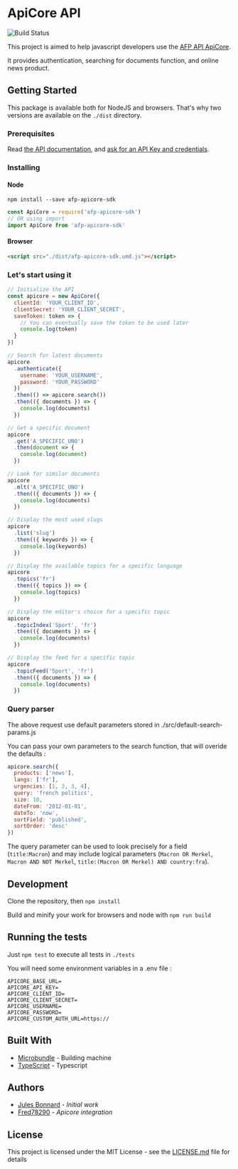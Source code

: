 # ApiCore API

![Build Status](https://github.com/Fred78290/afp-apicore-sdk/workflows/NodeJS/badge.svg?branch=master)

This project is aimed to help javascript developers use the [AFP API ApiCore](https://afp-apicore-prod.afp.com/).

It provides authentication, searching for documents function, and online news product.

## Getting Started

This package is available both for NodeJS and browsers. That's why two versions are available on the `./dist` directory.

### Prerequisites

Read [the API documentation](https://afp-apicore-prod.afp.com/), and [ask for an API Key and credentials](https://developers.afp.com).

### Installing

#### Node

`npm install --save afp-apicore-sdk`

```js
const ApiCore = require('afp-apicore-sdk')
// OR using import
import ApiCore from 'afp-apicore-sdk'
```

#### Browser

```html
<script src="./dist/afp-apicore-sdk.umd.js"></script>
```

### Let's start using it

```js
// Initialize the API
const apicore = new ApiCore({
  clientId: 'YOUR_CLIENT_ID',
  clientSecret: 'YOUR_CLIENT_SECRET',
  saveToken: token => {
    // You can eventually save the token to be used later
    console.log(token)
  }
})

// Search for latest documents
apicore
  .authenticate({
    username: 'YOUR_USERNAME',
    password: 'YOUR_PASSWORD'
  })
  .then(() => apicore.search())
  .then(({ documents }) => {
    console.log(documents)
  })

// Get a specific document
apicore
  .get('A_SPECIFIC_UNO')
  .then(document => {
    console.log(document)
  })

// Look for similar documents
apicore
  .mlt('A_SPECIFIC_UNO')
  .then(({ documents }) => {
    console.log(documents)
  })

// Display the most used slugs
apicore
  .list('slug')
  .then(({ keywords }) => {
    console.log(keywords)
  })

// Display the available topics for a specific language
apicore
  .topics('fr')
  .then(({ topics }) => {
    console.log(topics)
  })

// Display the editor's choice for a specific topic
apicore
  .topicIndex('Sport', 'fr')
  .then(({ documents }) => {
    console.log(documents)
  })

// Display the feed for a specific topic
apicore
  .topicFeed('Sport', 'fr')
  .then(({ documents }) => {
    console.log(documents)
  })
```

### Query parser

The above request use default parameters stored in ./src/default-search-params.js

You can pass your own parameters to the search function, that will overide the defaults : 

```js
apicore.search({
  products: ['news'],
  langs: ['fr'],
  urgencies: [1, 2, 3, 4],
  query: 'french politics',
  size: 10,
  dateFrom: '2012-01-01',
  dateTo: 'now',
  sortField: 'published',
  sortOrder: 'desc'
})
```

The query parameter can be used to look precisely for a field (`title:Macron`) and may include logical parameters (`Macron OR Merkel`, `Macron AND NOT Merkel`, `title:(Macron OR Merkel) AND country:fra`).

## Development

Clone the repository, then `npm install`

Build and minify your work for browsers and node with `npm run build`

## Running the tests

Just `npm test` to execute all tests in `./tests`

You will need some environment variables in a .env file : 

```
APICORE_BASE_URL=
APICORE_API_KEY=
APICORE_CLIENT_ID=
APICORE_CLIENT_SECRET=
APICORE_USERNAME=
APICORE_PASSWORD=
APICORE_CUSTOM_AUTH_URL=https://
```

## Built With

* [Microbundle](https://www.npmjs.com/package/microbundle) - Building machine
* [TypeScript](https://www.typescriptlang.org/) - Typescript

## Authors

* [Jules Bonnard](https://github.com/julesbonnard) - *Initial work*
* [Fred78290](https://github.com/Fred290) - *Apicore integration*

## License

This project is licensed under the MIT License - see the [LICENSE.md](LICENSE.md) file for details
